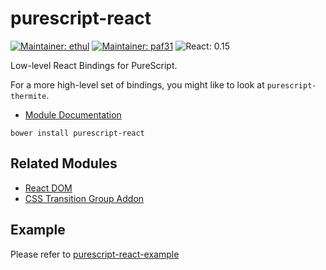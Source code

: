 # purescript-react

[![Maintainer: ethul](https://img.shields.io/badge/maintainer-ethul-lightgrey.svg)](http://github.com/ethul)
[![Maintainer: paf31](https://img.shields.io/badge/maintainer-paf31-lightgrey.svg)](http://github.com/paf31)
![React: 0.15](https://img.shields.io/badge/react-0.15-lightgrey.svg)

Low-level React Bindings for PureScript.

For a more high-level set of bindings, you might like to look at `purescript-thermite`.

- [Module Documentation](https://pursuit.purescript.org/packages/purescript-react/)

```
bower install purescript-react
```

## Related Modules

- [React DOM](https://github.com/purescript-contrib/purescript-react-dom)
- [CSS Transition Group Addon](https://github.com/purescript-contrib/purescript-react-addons-css-transition-group)

## Example

Please refer to [purescript-react-example](https://github.com/ethul/purescript-react-example)
